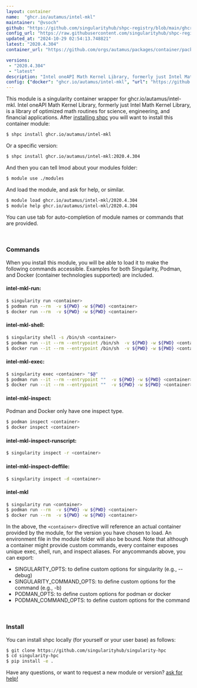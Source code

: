 ```yaml
---
layout: container
name:  "ghcr.io/autamus/intel-mkl"
maintainer: "@vsoch"
github: "https://github.com/singularityhub/shpc-registry/blob/main/ghcr.io/autamus/intel-mkl/container.yaml"
config_url: "https://raw.githubusercontent.com/singularityhub/shpc-registry/main/ghcr.io/autamus/intel-mkl/container.yaml"
updated_at: "2024-10-29 02:54:13.748821"
latest: "2020.4.304"
container_url: "https://github.com/orgs/autamus/packages/container/package/intel-mkl"

versions:
 - "2020.4.304"
 - "latest"
description: "Intel oneAPI Math Kernel Library, formerly just Intel Math Kernel Library, is a library of optimized math routines for science, engineering, and financial applications."
config: {"docker": "ghcr.io/autamus/intel-mkl", "url": "https://github.com/orgs/autamus/packages/container/package/intel-mkl", "maintainer": "@vsoch", "description": "Intel oneAPI Math Kernel Library, formerly just Intel Math Kernel Library, is a library of optimized math routines for science, engineering, and financial applications.", "latest": {"2020.4.304": "sha256:63b34cf7c73fc23f07d661ae58f935bad1e79ebd4b69f3f585b47d0a70481f51"}, "tags": {"2020.4.304": "sha256:63b34cf7c73fc23f07d661ae58f935bad1e79ebd4b69f3f585b47d0a70481f51", "latest": "sha256:63b34cf7c73fc23f07d661ae58f935bad1e79ebd4b69f3f585b47d0a70481f51"}}
---
```


This module is a singularity container wrapper for ghcr.io/autamus/intel-mkl.
Intel oneAPI Math Kernel Library, formerly just Intel Math Kernel Library, is a library of optimized math routines for science, engineering, and financial applications.
After [installing shpc](#install) you will want to install this container module:


```bash
$ shpc install ghcr.io/autamus/intel-mkl
```

Or a specific version:

```bash
$ shpc install ghcr.io/autamus/intel-mkl:2020.4.304
```

And then you can tell lmod about your modules folder:

```bash
$ module use ./modules
```

And load the module, and ask for help, or similar.

```bash
$ module load ghcr.io/autamus/intel-mkl/2020.4.304
$ module help ghcr.io/autamus/intel-mkl/2020.4.304
```

You can use tab for auto-completion of module names or commands that are provided.

<br>

### Commands

When you install this module, you will be able to load it to make the following commands accessible.
Examples for both Singularity, Podman, and Docker (container technologies supported) are included.

#### intel-mkl-run:

```bash
$ singularity run <container>
$ podman run --rm  -v ${PWD} -w ${PWD} <container>
$ docker run --rm  -v ${PWD} -w ${PWD} <container>
```

#### intel-mkl-shell:

```bash
$ singularity shell -s /bin/sh <container>
$ podman run --it --rm --entrypoint /bin/sh  -v ${PWD} -w ${PWD} <container>
$ docker run --it --rm --entrypoint /bin/sh  -v ${PWD} -w ${PWD} <container>
```

#### intel-mkl-exec:

```bash
$ singularity exec <container> "$@"
$ podman run --it --rm --entrypoint ""  -v ${PWD} -w ${PWD} <container> "$@"
$ docker run --it --rm --entrypoint ""  -v ${PWD} -w ${PWD} <container> "$@"
```

#### intel-mkl-inspect:

Podman and Docker only have one inspect type.

```bash
$ podman inspect <container>
$ docker inspect <container>
```

#### intel-mkl-inspect-runscript:

```bash
$ singularity inspect -r <container>
```

#### intel-mkl-inspect-deffile:

```bash
$ singularity inspect -d <container>
```



#### intel-mkl

```bash
$ singularity run <container>
$ podman run --rm  -v ${PWD} -w ${PWD} <container>
$ docker run --rm  -v ${PWD} -w ${PWD} <container>
```


In the above, the `<container>` directive will reference an actual container provided
by the module, for the version you have chosen to load. An environment file in the
module folder will also be bound. Note that although a container
might provide custom commands, every container exposes unique exec, shell, run, and
inspect aliases. For anycommands above, you can export:

 - SINGULARITY_OPTS: to define custom options for singularity (e.g., --debug)
 - SINGULARITY_COMMAND_OPTS: to define custom options for the command (e.g., -b)
 - PODMAN_OPTS: to define custom options for podman or docker
 - PODMAN_COMMAND_OPTS: to define custom options for the command

<br>

### Install

You can install shpc locally (for yourself or your user base) as follows:

```bash
$ git clone https://github.com/singularityhub/singularity-hpc
$ cd singularity-hpc
$ pip install -e .
```

Have any questions, or want to request a new module or version? [ask for help!](https://github.com/singularityhub/singularity-hpc/issues)